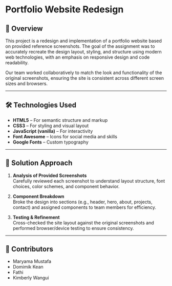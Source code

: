 # Portfolio Website Redesign

## 📌 Overview

This project is a redesign and implementation of a portfolio website based on provided reference screenshots. The goal of the assignment was to accurately recreate the design layout, styling, and structure using modern web technologies, with an emphasis on responsive design and code readability.

Our team worked collaboratively to match the look and functionality of the original screenshots, ensuring the site is consistent across different screen sizes and browsers.

---
## 🛠️ Technologies Used

- **HTML5** – For semantic structure and markup
- **CSS3** – For styling and visual layout
- **JavaScript (vanilla)** – For interactivity
- **Font Awesome** – Icons for social media and skills
- **Google Fonts** – Custom typography

---

## 🚀 Solution Approach
1. **Analysis of Provided Screenshots**  
   Carefully reviewed each screenshot to understand layout structure, font choices, color schemes, and component behavior.

2. **Component Breakdown**  
   Broke the design into sections (e.g., header, hero, about, projects, contact) and assigned components to team members for efficiency.

3. **Testing & Refinement**  
   Cross-checked the site layout against the original screenshots and performed browser/device testing to ensure consistency.

---

## 👥 Contributors

- Maryama Mustafa
- Domimik Kean
- Fathi
- Kimberly Wangui

